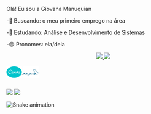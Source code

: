 Olá! Eu sou a Giovana Manuquian

-🔎 Buscando: o meu primeiro emprego na área


-📕 Estudando: Análise e Desenvolvimento de Sistemas


-😄 Pronomes: ela/dela

<div align="center">
  <a href="https://github.com/Giovana-Manuquian">
  <img height="180em" src="https://github-readme-stats.vercel.app/api?username=Giovana-Manuquian&show_icons=false&theme=dracula&include_all_commits=true&count_private=true"/>
  <img height="180em" src="https://github-readme-stats.vercel.app/api/top-langs/?username=Giovana-Manuquian&layout=compact&langs_count=7&theme=dracula"/>
 </div>
  <div style="display: inline_block"><br>
  <img align="center" alt="Gi-Canva" height="30" width="40" src="https://raw.githubusercontent.com/devicons/devicon/master/icons/canva/canva-original.svg" />
  <img align="center" alt="GI-MySQL" height="30" width="40" src="https://raw.githubusercontent.com/devicons/devicon/master/icons/mysql/mysql-plain-wordmark.svg">
</div>
  
  ##
  
  <div> 
  <a href = "mailto:gmanuquian@gmail.com"><img src=https://img.shields.io/badge/Gmail-D14836?style=for-the-badge&logo=gmail&logoColor=white target="_blank"></a>
  <a href="https://www.linkedin.com/in/giovana-manuquian-a4829a188/" target="_blank"><img src="https://img.shields.io/badge/-LinkedIn-%230077B5?style=for-the-badge&logo=linkedin&logoColor=white" target="_blank"></a> 
  
  
  ![Snake animation](https://github.com/Giovana-Manuquian/Giovana-Manuquian/blob/output/github-contribution-grid-snake.svg)
 
  </div>
